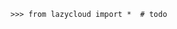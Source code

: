 <!-- docsub: begin -->
<!-- docsub: x toc tests/test_usage.py 'Usage.*' -->
<!-- docsub: end -->

```pycon
>>> from lazycloud import *  # todo
```

<!-- docsub: begin -->
<!-- docsub: x cases tests/test_usage.py 'Usage.*' -->
<!-- docsub: end -->
